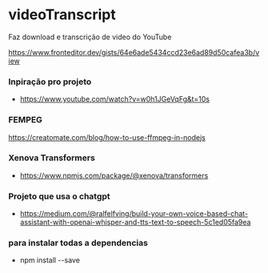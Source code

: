 # videoTranscript

Faz download e transcrição de video do YouTube

https://www.fronteditor.dev/gists/64e6ade5434ccd23e6ad89d50cafea3b/view

### Inpiração pro projeto

- https://www.youtube.com/watch?v=w0h1JGeVqFg&t=10s

### FEMPEG

https://creatomate.com/blog/how-to-use-ffmpeg-in-nodejs

### Xenova Transformers

- https://www.npmjs.com/package/@xenova/transformers

### Projeto que usa o chatgpt

- https://medium.com/@ralfelfving/build-your-own-voice-based-chat-assistant-with-openai-whisper-and-tts-text-to-speech-5c1ed05fa9ea

### para instalar todas a dependencias

- npm install --save
